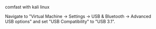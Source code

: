 comfast with kali linux

Navigate to "Virtual Machine -> Settings -> USB & Bluetooth -> Advanced USB options" and set "USB Compatibility" to "USB 3.1".
